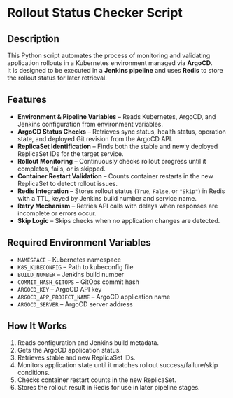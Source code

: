 # Rollout Status Checker Script

## Description
This Python script automates the process of monitoring and validating application rollouts in a Kubernetes environment managed via **ArgoCD**.  
It is designed to be executed in a **Jenkins pipeline** and uses **Redis** to store the rollout status for later retrieval.

## Features
- **Environment & Pipeline Variables** – Reads Kubernetes, ArgoCD, and Jenkins configuration from environment variables.
- **ArgoCD Status Checks** – Retrieves sync status, health status, operation state, and deployed Git revision from the ArgoCD API.
- **ReplicaSet Identification** – Finds both the stable and newly deployed ReplicaSet IDs for the target service.
- **Rollout Monitoring** – Continuously checks rollout progress until it completes, fails, or is skipped.
- **Container Restart Validation** – Counts container restarts in the new ReplicaSet to detect rollout issues.
- **Redis Integration** – Stores rollout status (`True`, `False`, or `"Skip"`) in Redis with a TTL, keyed by Jenkins build number and service name.
- **Retry Mechanism** – Retries API calls with delays when responses are incomplete or errors occur.
- **Skip Logic** – Skips checks when no application changes are detected.

## Required Environment Variables

- `NAMESPACE` – Kubernetes namespace  
- `K8S_KUBECONFIG` – Path to kubeconfig file  
- `BUILD_NUMBER` – Jenkins build number  
- `COMMIT_HASH_GITOPS` – GitOps commit hash  
- `ARGOCD_KEY` – ArgoCD API key  
- `ARGOCD_APP_PROJECT_NAME` – ArgoCD application name  
- `ARGOCD_SERVER` – ArgoCD server address  

## How It Works

1. Reads configuration and Jenkins build metadata.  
2. Gets the ArgoCD application status.  
3. Retrieves stable and new ReplicaSet IDs.  
4. Monitors application state until it matches rollout success/failure/skip conditions.  
5. Checks container restart counts in the new ReplicaSet.  
6. Stores the rollout result in Redis for use in later pipeline stages.  
